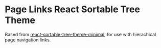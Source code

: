 # Page Links React Sortable Tree Theme

Based from [react-sortable-tree-theme-minimal](https://github.com/lifejuggler/react-sortable-tree-theme-minimal), for use with hierachical page navigation links.
